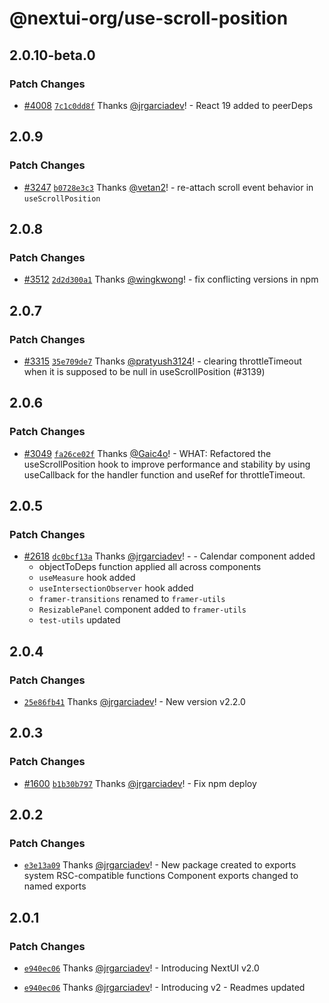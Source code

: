 # @nextui-org/use-scroll-position

## 2.0.10-beta.0

### Patch Changes

- [#4008](https://github.com/nextui-org/nextui/pull/4008) [`7c1c0dd8f`](https://github.com/nextui-org/nextui/commit/7c1c0dd8fef3ea72996c1095b919574c4b7f9b89) Thanks [@jrgarciadev](https://github.com/jrgarciadev)! - React 19 added to peerDeps

## 2.0.9

### Patch Changes

- [#3247](https://github.com/nextui-org/nextui/pull/3247) [`b0728e3c3`](https://github.com/nextui-org/nextui/commit/b0728e3c3841ce6abb6ed6d4617ddb5242077324) Thanks [@vetan2](https://github.com/vetan2)! - re-attach scroll event behavior in `useScrollPosition`

## 2.0.8

### Patch Changes

- [#3512](https://github.com/nextui-org/nextui/pull/3512) [`2d2d300a1`](https://github.com/nextui-org/nextui/commit/2d2d300a12dbe20ca7ebd125daf3dce74efcbf34) Thanks [@wingkwong](https://github.com/wingkwong)! - fix conflicting versions in npm

## 2.0.7

### Patch Changes

- [#3315](https://github.com/nextui-org/nextui/pull/3315) [`35e709de7`](https://github.com/nextui-org/nextui/commit/35e709de7d3300c2de0b9158d098b10ef185d6ca) Thanks [@pratyush3124](https://github.com/pratyush3124)! - clearing throttleTimeout when it is supposed to be null in useScrollPosition (#3139)

## 2.0.6

### Patch Changes

- [#3049](https://github.com/nextui-org/nextui/pull/3049) [`fa26ce02f`](https://github.com/nextui-org/nextui/commit/fa26ce02fd84b25fc29925c93462d15de542b847) Thanks [@Gaic4o](https://github.com/Gaic4o)! - WHAT: Refactored the useScrollPosition hook to improve performance and stability by using useCallback for the handler function and useRef for throttleTimeout.

## 2.0.5

### Patch Changes

- [#2618](https://github.com/nextui-org/nextui/pull/2618) [`dc0bcf13a`](https://github.com/nextui-org/nextui/commit/dc0bcf13a5e9aa0450938bcca47cd4c696066f14) Thanks [@jrgarciadev](https://github.com/jrgarciadev)! - - Calendar component added
  - objectToDeps function applied all across components
  - `useMeasure` hook added
  - `useIntersectionObserver` hook added
  - `framer-transitions` renamed to `framer-utils`
  - `ResizablePanel` component added to `framer-utils`
  - `test-utils` updated

## 2.0.4

### Patch Changes

- [`25e86fb41`](https://github.com/nextui-org/nextui/commit/25e86fb41770d3cdae6dfdb79306b78fa02d8187) Thanks [@jrgarciadev](https://github.com/jrgarciadev)! - New version v2.2.0

## 2.0.3

### Patch Changes

- [#1600](https://github.com/nextui-org/nextui/pull/1600) [`b1b30b797`](https://github.com/nextui-org/nextui/commit/b1b30b7976f1d6652808fbf12ffde044f0861572) Thanks [@jrgarciadev](https://github.com/jrgarciadev)! - Fix npm deploy

## 2.0.2

### Patch Changes

- [`e3e13a09`](https://github.com/nextui-org/nextui/commit/e3e13a095f2347ff279c85e6a5d3798f36c6533f) Thanks [@jrgarciadev](https://github.com/jrgarciadev)! - New package created to exports system RSC-compatible functions
  Component exports changed to named exports

## 2.0.1

### Patch Changes

- [`e940ec06`](https://github.com/nextui-org/nextui/commit/e940ec06ac5e46340d5956fb7c455a6ab3de3140) Thanks [@jrgarciadev](https://github.com/jrgarciadev)! - Introducing NextUI v2.0

- [`e940ec06`](https://github.com/nextui-org/nextui/commit/e940ec06ac5e46340d5956fb7c455a6ab3de3140) Thanks [@jrgarciadev](https://github.com/jrgarciadev)! - Introducing v2 - Readmes updated
